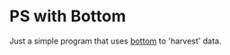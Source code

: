 # PS with Bottom

Just a simple program that uses [bottom](https://github.com/ClementTsang/bottom) to 'harvest' data.